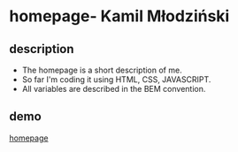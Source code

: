 
# homepage- Kamil Młodziński

## description
- The homepage is a short description of me.
- So far I'm coding it using HTML, CSS, JAVASCRIPT.
- All variables are described in the BEM convention.

## demo
[homepage](https://kamilmlodzinski.github.io/homepage)

